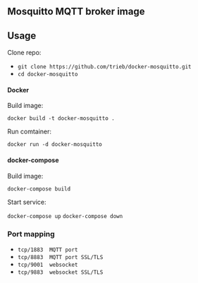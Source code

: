 ## Mosquitto MQTT broker image

## Usage

Clone repo:

* `git clone https://github.com/trieb/docker-mosquitto.git`
* `cd docker-mosquitto`

#### Docker

Build image:

`docker build -t docker-mosquitto .`

Run comtainer:

`docker run -d docker-mosquitto`

#### docker-compose

Build image:

`docker-compose build`

Start service:

`docker-compose up`
`docker-compose down`

### Port mapping

* `tcp/1883  MQTT port`
* `tcp/8883  MQTT port SSL/TLS`
* `tcp/9001  websocket`
* `tcp/9883  websocket SSL/TLS`
